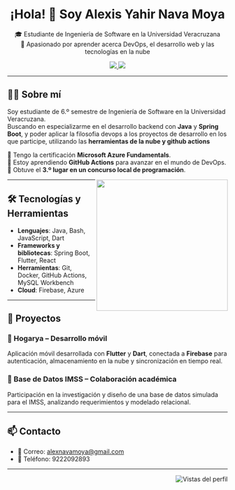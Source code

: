 <h1 align="center">¡Hola! 👋 Soy Alexis Yahir Nava Moya</h1>

<p align="center">
🎓 Estudiante de Ingeniería de Software en la Universidad Veracruzana  
<br/>
🚀 Apasionado por  aprender acerca DevOps, el desarrollo web y las tecnologías en la nube  
</p>

<p align="center">
  <a href="https://www.linkedin.com/in/alexis-yahir-nava-moya">
    <img src="https://img.shields.io/badge/LinkedIn-Perfil-blue?style=for-the-badge&logo=linkedin"/>
  </a>
  <a href="https://github.com/alexnama759">
    <img src="https://img.shields.io/badge/GitHub-alexnama759-000?style=for-the-badge&logo=github"/>
  </a>
</p>

---

## 👨‍💻 Sobre mí

Soy estudiante de 6.º semestre de Ingeniería de Software en la Universidad Veracruzana.  
Buscando en especializarme en el desarrollo backend con **Java** y **Spring Boot**, y poder aplicar la filosofia devops a los proyectos de desarrollo en los que participe, utilizando las **herramientas de la nube y github actions**

🔹 Tengo la certificación **Microsoft Azure Fundamentals**.  
🔹 Estoy aprendiendo **GitHub Actions** para avanzar en el mundo de DevOps.  
🔹 Obtuve el **3.º lugar en un concurso local de programación**.

<img align="right" src="https://cdn.dribbble.com/users/1162077/screenshots/3848914/media/320984a1a5a2e0798c5d7f4d99c794d5.gif" width="300"/>

---

## 🛠 Tecnologías y Herramientas

- **Lenguajes**: Java, Bash, JavaScript, Dart  
- **Frameworks y bibliotecas**: Spring Boot, Flutter, React  
- **Herramientas**: Git, Docker, GitHub Actions, MySQL Workbench  
- **Cloud**: Firebase, Azure

---

## 📁 Proyectos

### 📱 Hogarya – Desarrollo móvil  
Aplicación móvil desarrollada con **Flutter** y **Dart**, conectada a **Firebase** para autenticación, almacenamiento en la nube y sincronización en tiempo real.

### 🏥 Base de Datos IMSS – Colaboración académica  
Participación en la investigación y diseño de una base de datos simulada para el IMSS, analizando requerimientos y modelado relacional.

---

## 📫 Contacto

- 📧 Correo: alexnavamoya@gmail.com  
- 📱 Teléfono: 9222092893  

---

<!-- Badge de vistas opcional -->
<p align="right">
  <img src="https://komarev.com/ghpvc/?username=alexnama759&style=flat-square&color=blue" alt="Vistas del perfil"/>
</p>

